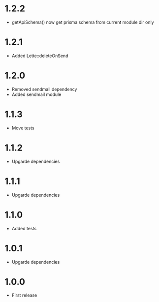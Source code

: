 1.2.2
===============================
- getApiSchema() now get prisma schema from current module dir only

1.2.1
===============================
- Added Lette::deleteOnSend

1.2.0
===============================
- Removed sendmail dependency
- Added sendmail module

1.1.3
===============================
- Move tests

1.1.2
===============================
- Upgarde dependencies

1.1.1
===============================
- Upgarde dependencies

1.1.0
===============================
- Added tests

1.0.1
===============================
- Upgarde dependencies

1.0.0
===============================
- First release
